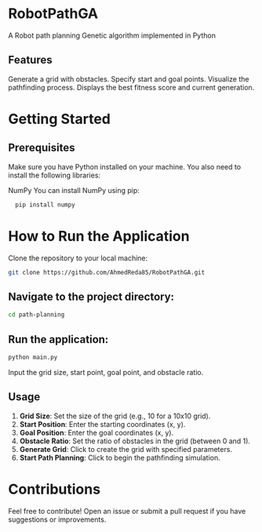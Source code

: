 # RobotPathGA
A Robot path planning Genetic algorithm implemented in Python

## Features
Generate a grid with obstacles.
Specify start and goal points.
Visualize the pathfinding process.
Displays the best fitness score and current generation.
# Getting Started
## Prerequisites
Make sure you have Python installed on your machine. You also need to install the following libraries:

NumPy
You can install NumPy using pip:
```bash
  pip install numpy
```

# How to Run the Application
Clone the repository to your local machine:

```bash
git clone https://github.com/AhmedReda85/RobotPathGA.git
```
## Navigate to the project directory:

```bash
cd path-planning
```
## Run the application:

```bash
python main.py
```
Input the grid size, start point, goal point, and obstacle ratio.

## Usage

1. **Grid Size**: Set the size of the grid (e.g., 10 for a 10x10 grid).
2. **Start Position**: Enter the starting coordinates (x, y).
3. **Goal Position**: Enter the goal coordinates (x, y).
4. **Obstacle Ratio**: Set the ratio of obstacles in the grid (between 0 and 1).
5. **Generate Grid**: Click to create the grid with specified parameters.
6. **Start Path Planning**: Click to begin the pathfinding simulation.

# Contributions
Feel free to contribute! Open an issue or submit a pull request if you have suggestions or improvements.
